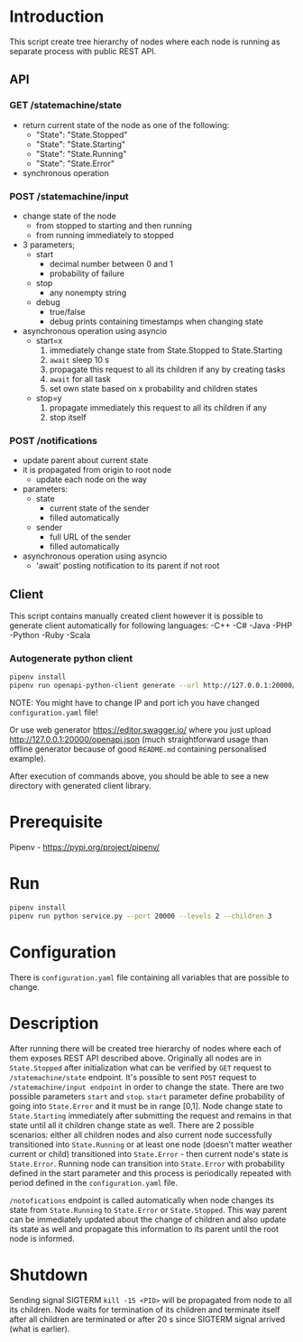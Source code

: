 # Introduction

This script create tree hierarchy of nodes where each node is running as separate process with public REST API.

## API

### GET /statemachine/state
- return current state of the node as one of the following:
  - "State": "State.Stopped"
  - "State": "State.Starting"
  - "State": "State.Running"
  - "State": "State.Error"
- synchronous operation
### POST /statemachine/input
- change state of the node
  - from stopped to starting and then running
  - from running immediately to stopped
- 3 parameters;
  - start
    - decimal number between 0 and 1
    - probability of failure
  - stop
    - any nonempty string
  - debug
    - true/false 
    - debug prints containing timestamps when changing state
- asynchronous operation using asyncio
  - start=x
    1. immediately change state from State.Stopped to State.Starting
    2. `await` sleep 10 s
    3. propagate this request to all its children if any by creating tasks
    4. `await` for all task
    5. set own state based on x probability and children states
  - stop=y
    1. propagate immediately this request to all its children if any
    2. stop itself
### POST /notifications
- update parent about current state
- it is propagated from origin to root node 
  - update each node on the way
- parameters:
  - state 
    - current state of the sender
    - filled automatically
  - sender
    - full URL of the sender
    - filled automatically
- asynchronous operation using asyncio
  - 'await' posting notification to its parent if not root

## Client
This script contains manually created client however it is possible to generate client automatically for following languages:
  -C++
  -C#
  -Java
  -PHP
  -Python
  -Ruby
  -Scala

### Autogenerate python client
```sh
pipenv install
pipenv run openapi-python-client generate --url http://127.0.0.1:20000/openapi.json
```
NOTE: You might have to change IP and port ich you have changed `configuration.yaml` file!

Or use web generator https://editor.swagger.io/ where you just upload http://127.0.0.1:20000/openapi.json (much straightforward usage than offline generator because of good `README.md` containing personalised example).

After execution of commands above, you should be able to see a new directory with generated client library.

# Prerequisite

Pipenv - https://pypi.org/project/pipenv/

# Run 

```sh
pipenv install
pipenv run python service.py --port 20000 --levels 2 --children 3
```

# Configuration

There is `configuration.yaml` file containing all variables that are possible to change.

# Description

After running there will be created tree hierarchy of nodes where each of them exposes REST API described above. Originally all nodes are in `State.Stopped` after initialization what can be verified by `GET` request to `/statemachine/state` endpoint. It's possible to sent `POST` request to `/statemachine/input endpoint` in order to change the state. There are two possible parameters `start` and `stop`. `start` parameter define probability of going into `State.Error` and it must be in range [0,1]. Node change state to `State.Starting` immediately after submitting the request and remains in that state until all it children change state as well. There are 2 possible scenarios: either all children nodes and also current node successfully transitioned into `State.Running` or at least one node (doesn't matter weather current or child) transitioned into `State.Error` - then current node's state is `State.Error`. Running node can transition into `State.Error` with probability defined in the start parameter and this process is periodically repeated with period defined in the `configuration.yaml` file. 

`/notofications` endpoint is called automatically when node changes its state from `State.Running` to `State.Error` or `State.Stopped`. This way parent can be immediately updated about the change of children and also update its state as well and propagate this information to its parent until the root node is informed. 

# Shutdown

Sending signal SIGTERM `kill -15 <PID>` will be propagated from node to all its children. Node waits for termination of its children and terminate itself after all children are terminated or after 20 s since SIGTERM signal arrived (what is earlier). 